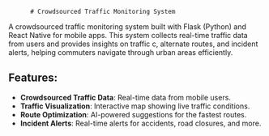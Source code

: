           # Crowdsourced Traffic Monitoring System

A crowdsourced traffic monitoring system built with Flask (Python) and React Native for mobile apps. This system collects real-time traffic data from users and provides insights on traffic c, alternate routes, and incident alerts, helping commuters navigate through urban areas efficiently.

## Features:
- **Crowdsourced Traffic Data**: Real-time data from mobile users.
- **Traffic Visualization**: Interactive map showing live traffic conditions.
- **Route Optimization**: AI-powered suggestions for the fastest routes.
- **Incident Alerts**: Real-time alerts for accidents, road closures, and more.
